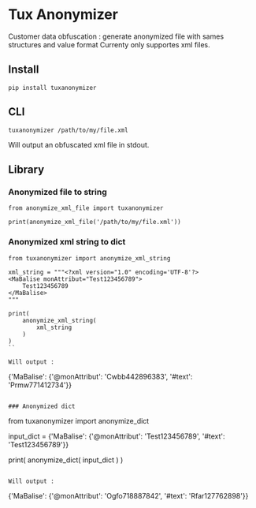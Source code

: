 # Tux Anonymizer

Customer data obfuscation : generate anonymized file with sames structures and value format
Currenty only supportes xml files.

## Install

```
pip install tuxanonymizer
```

## CLI

```
tuxanonymizer /path/to/my/file.xml
```

Will output an obfuscated xml file in stdout.

## Library


### Anonymized file to string

```
from anonymize_xml_file import tuxanonymizer

print(anonymize_xml_file('/path/to/my/file.xml'))
```

### Anonymized xml string to dict


```
from tuxanonymizer import anonymize_xml_string

xml_string = """<?xml version="1.0" encoding='UTF-8'?>
<MaBalise monAttribut="Test123456789">
    Test123456789
</MaBalise>
"""

print(
    anonymize_xml_string(
        xml_string
    )
)
``

Will output :
```
{'MaBalise': {'@monAttribut': 'Cwbb442896383', '#text': 'Prmw771412734'}}
```

### Anonymized dict

```
from tuxanonymizer import anonymize_dict


input_dict = {'MaBalise': {'@monAttribut': 'Test123456789', '#text': 'Test123456789'}}

print(
    anonymize_dict(
        input_dict
    )
)
```

Will output :
```
{'MaBalise': {'@monAttribut': 'Ogfo718887842', '#text': 'Rfar127762898'}}
```